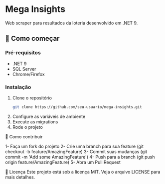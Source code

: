 # Mega Insights

Web scraper para resultados da loteria desenvolvido em .NET 9.

## 🚀 Como começar

### Pré-requisitos
- .NET 9
- SQL Server
- Chrome/Firefox

### Instalação
1. Clone o repositório
   ```bash
   git clone https://github.com/seu-usuario/mega-insights.git
2. Configure as variáveis de ambiente
3. Execute as migrations
4. Rode o projeto

🤝 Como contribuir

1- Faça um fork do projeto
2- Crie uma branch para sua feature (git checkout -b feature/AmazingFeature)
3- Commit suas mudanças (git commit -m 'Add some AmazingFeature')
4- Push para a branch (git push origin feature/AmazingFeature)
5- Abra um Pull Request

📝 Licença
Este projeto está sob a licença MIT. Veja o arquivo LICENSE para mais detalhes.

